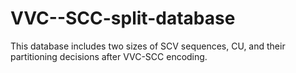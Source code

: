 # VVC--SCC-split-database
This database includes two sizes of SCV sequences, CU, and their partitioning decisions after VVC-SCC encoding.
